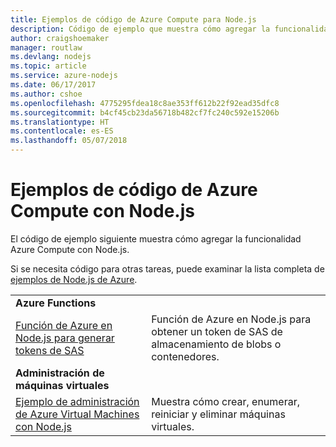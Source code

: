 ```yaml
---
title: Ejemplos de código de Azure Compute para Node.js
description: Código de ejemplo que muestra cómo agregar la funcionalidad Azure Compute con Node.js.
author: craigshoemaker
manager: routlaw
ms.devlang: nodejs
ms.topic: article
ms.service: azure-nodejs
ms.date: 06/17/2017
ms.author: cshoe
ms.openlocfilehash: 4775295fdea18c8ae353ff612b22f92ead35dfc8
ms.sourcegitcommit: b4cf45cb23da56718b482cf7fc240c592e15206b
ms.translationtype: HT
ms.contentlocale: es-ES
ms.lasthandoff: 05/07/2018
---
```

# <a name="azure-compute-with-nodejs-code-samples"></a>Ejemplos de código de Azure Compute con Node.js

El código de ejemplo siguiente muestra cómo agregar la funcionalidad Azure Compute con Node.js.

Si se necesita código para otras tareas, puede examinar la lista completa de [ejemplos de Node.js de Azure](https://azure.microsoft.com/resources/samples/?term=nodejs).

| | |
|---|---|
| **Azure Functions** ||
| [Función de Azure en Node.js para generar tokens de SAS](https://azure.microsoft.com/resources/samples/functions-node-sas-token/) | Función de Azure en Node.js para obtener un token de SAS de almacenamiento de blobs o contenedores. |
| **Administración de máquinas virtuales** ||
| [Ejemplo de administración de Azure Virtual Machines con Node.js](https://github.com/Azure-Samples/compute-node-manage-vm) | Muestra cómo crear, enumerar, reiniciar y eliminar máquinas virtuales. |